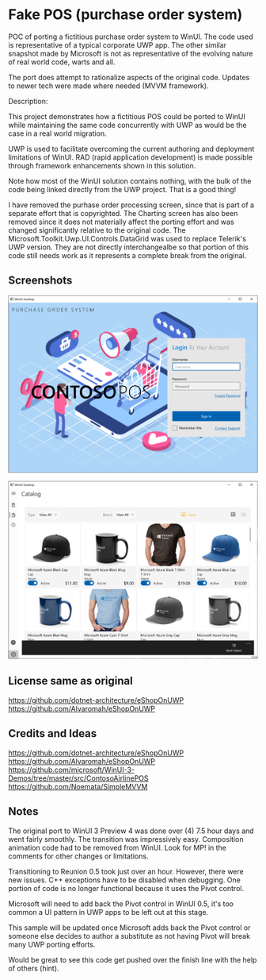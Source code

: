 # Fake POS (purchase order system)

POC of porting a fictitious purchase order system to WinUI.  The code used is representative of a typical corporate UWP app.  The other similar snapshot made by Microsoft is not as representative of the evolving nature of real world code, warts and all.

The port does attempt to rationalize aspects of the original code.  Updates to newer tech were made where needed (MVVM framework).

Description: 

This project demonstrates how a fictitious POS could be ported to WinUI while maintaining the same code concurrently with UWP as would be the case in a real world migration.

UWP is used to facilitate overcoming the current authoring and deployment limitations of WinUI.  RAD (rapid application development) is made possible through framework enhancements shown in this solution.

Note how most of the WinUI solution contains nothing, with the bulk of the code being linked directly from the UWP project.  That is a good thing!

I have removed the purhase order processing screen, since that is part of a separate effort that is copyrighted.
The Charting screen has also been removed since it does not materially affect the porting effort and was changed significantly relative to the original code.
The Microsoft.Toolkit.Uwp.UI.Controls.DataGrid was used to replace Telerik's UWP version.  They are not directly interchangealbe so that portion of this code still needs work as it represents a complete break from the original.

## Screenshots
![Screenshot](https://github.com/Noemata/FakePOS/blob/master/LoginView.png)

![Screenshot](https://github.com/Noemata/FakePOS/blob/master/Catalog.png)

## License same as original

https://github.com/dotnet-architecture/eShopOnUWP
https://github.com/Alvaromah/eShopOnUWP

## Credits and Ideas

https://github.com/dotnet-architecture/eShopOnUWP
https://github.com/Alvaromah/eShopOnUWP
https://github.com/microsoft/WinUI-3-Demos/tree/master/src/ContosoAirlinePOS
https://github.com/Noemata/SimpleMVVM

## Notes

The original port to WinUI 3 Preview 4 was done over (4) 7.5 hour days and went fairly smoothly.  The transition was impressively easy.  Composition animation code had to be removed from WinUI.  Look for MP! in the comments for other changes or limitations.

Transitioning to Reunion 0.5 took just over an hour.  However, there were new issues.  C++ exceptions have to be disabled when debugging.  One portion of code is no longer functional because it uses the Pivot control.

Microsoft will need to add back the Pivot control in WinUI 0.5, it's too common a UI pattern in UWP apps to be left out at this stage.

This sample will be updated once Microsoft adds back the Pivot control or someone else decides to author a substitute as not having Pivot will break many UWP porting efforts.

Would be great to see this code get pushed over the finish line with the help of others (hint).